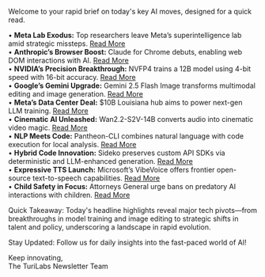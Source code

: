 Welcome to your rapid brief on today's key AI moves, designed for a quick read.

• **Meta Lab Exodus:** Top researchers leave Meta’s superintelligence lab amid strategic missteps. [Read More](https://www.wired.com/story/researchers-leave-meta-superintelligence-labs-openai/)  
• **Anthropic’s Browser Boost:** Claude for Chrome debuts, enabling web DOM interactions with AI. [Read More](https://www.anthropic.com/news/claude-for-chrome)  
• **NVIDIA’s Precision Breakthrough:** NVFP4 trains a 12B model using 4-bit speed with 16-bit accuracy. [Read More](https://developer.nvidia.com/blog/nvfp4-trains-with-precision-of-16-bit-and-speed-and-efficiency-of-4-bit/)  
• **Google’s Gemini Upgrade:** Gemini 2.5 Flash Image transforms multimodal editing and image generation. [Read More](https://developers.googleblog.com/en/introducing-gemini-2-5-flash-image/)  
• **Meta’s Data Center Deal:** $10B Louisiana hub aims to power next-gen LLM training. [Read More](https://fortune.com/2025/08/24/meta-data-center-rural-louisiana-framework-ai-power-boom/)  
• **Cinematic AI Unleashed:** Wan2.2-S2V-14B converts audio into cinematic video magic. [Read More](https://huggingface.co/Wan-AI/Wan2.2-S2V-14B)  
• **NLP Meets Code:** Pantheon-CLI combines natural language with code execution for local analysis. [Read More](https://github.com/aristoteleo/pantheon-cli)  
• **Hybrid Code Innovation:** Sideko preserves custom API SDKs via deterministic and LLM-enhanced generation. [Read More](https://github.com/Sideko-Inc/sideko/tree/main/releases/determinism-plus-llms)  
• **Expressive TTS Launch:** Microsoft’s VibeVoice offers frontier open-source text-to-speech capabilities. [Read More](https://huggingface.co/microsoft/VibeVoice-1.5B)  
• **Child Safety in Focus:** Attorneys General urge bans on predatory AI interactions with children. [Read More](https://www.tn.gov/attorneygeneral/news/2025/8/25/pr25-43.html)

Quick Takeaway: Today's headline highlights reveal major tech pivots—from breakthroughs in model training and image editing to strategic shifts in talent and policy, underscoring a landscape in rapid evolution.

Stay Updated: Follow us for daily insights into the fast-paced world of AI! 

Keep innovating,  
The TuriLabs Newsletter Team